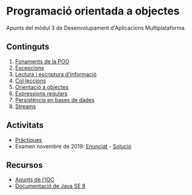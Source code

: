 # Programació orientada a objectes

Apunts del mòdul 3 de Desenvolupament d'Aplicacions Multiplataforma.

## Continguts

1. [Fonaments de la POO](./teoria/Fonaments.md)
2. [Excepcions](./teoria/Excepcions.md)
3. [Lectura i escriptura d'informació](./teoria/Fluxos.md)
4. [Col·leccions](./teoria/Colleccions.md)
5. [Orientació a objectes](./teoria/Objectes.md)
6. [Expressions regulars](./teoria/Regex.md)
7. [Persistència en bases de dades](./teoria/BasesDades.md)
8. [Streams](./teoria/Streams.md)

## Activitats

* [Pràctiques](./teoria/Practiques.md)
* Examen novembre de 2019: [Enunciat](./examens/Examen1_nov19.pdf) - [Solució](./src/main/java/examens/nov19)

## Recursos

* [Apunts de l'IOC](https://ioc.xtec.cat/materials/FP/Materials/IC_S_INF/INF_IC_S_M03B/web/html/index.html)
* [Documentació de Java SE 8](https://docs.oracle.com/javase/8/docs/api/index.html)
